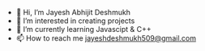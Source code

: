 - 👋 Hi, I’m Jayesh Abhijit Deshmukh
- 👀 I’m interested in creating projects
- 🌱 I’m currently learning Javascipt & C++
- 📫 How to reach me jayeshdeshmukh509@gmail.com

<!---
sour-sauce1945/sour-sauce1945 is a ✨ special ✨ repository because its `README.md` (this file) appears on your GitHub profile.
You can click the Preview link to take a look at your changes.
--->
